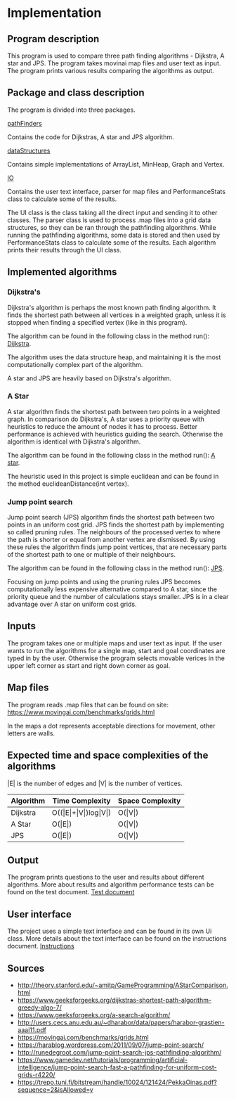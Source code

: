 # Implementation


## Program description

This program is used to compare three path finding algorithms - Dijkstra, A star and JPS. 
The program takes movinai map files and user text as input. The program prints various results comparing the algorithms as output.


## Package and class description

The program is divided into three packages.

[pathFinders](https://github.com/synesteesia/pathAlgorithms/tree/master/pathAlgorithms/src/main/java/pathalgorithms/pathFinders)

Contains the code for Dijkstras, A star and JPS algorithm.

[dataStructures](https://github.com/synesteesia/pathAlgorithms/tree/master/pathAlgorithms/src/main/java/pathalgorithms/dataStructures)

Contains simple implementations of ArrayList, MinHeap, Graph and Vertex.

[IO](https://github.com/synesteesia/pathAlgorithms/tree/master/pathAlgorithms/src/main/java/pathalgorithms/IO)

Contains the user text interface, parser for map files and PerformanceStats class to calculate some of the results.

The UI class is the class taking all the direct input and sending it to other classes.
The parser class is used to process .map files into a grid data structures, 
so they can be ran through the pathfinding algorithms.
While running the pathfinding algorithms, some data is stored and then used by PerformanceStats class to calculate some of the results.
Each algorithm prints their results through the UI class.


## Implemented algorithms

### Dijkstra's

Dijkstra's algorithm is perhaps the most known path finding algorithm. 
It finds the shortest path between all vertices in a weighted graph, 
unless it is stopped when finding a specified vertex (like in this program).

The algorithm can be found in the following class in the method run():
[Dijkstra](https://github.com/synesteesia/pathAlgorithms/blob/master/pathAlgorithms/src/main/java/pathalgorithms/pathFinders/Dijkstra.java).

The algorithm uses the data structure heap, and maintaining it is the most computationally complex part of the algorithm.

A star and JPS are heavily based on Dijkstra's algorithm.

### A Star

A star algorithm finds the shortest path between two points in a weighted graph. In comparison do Dijkstra's, A star uses a priority queue with heuristics to reduce the amount of nodes it has to process. Better performance is achieved with heuristics guiding the search. Otherwise the algorithm is identical with Dijkstra's algorithm.

The algorithm can be found in the following class in the method run():
[A star](https://github.com/synesteesia/pathAlgorithms/blob/master/pathAlgorithms/src/main/java/pathalgorithms/pathFinders/AStar.java).

The heuristic used in this project is simple euclidean and can be found in the method  euclideanDistance(int vertex).


### Jump point search

Jump point search (JPS) algorithm finds the shortest path between two points in an uniform cost grid. JPS finds the shortest path by implementing so called pruning rules. The neighbours of the processed vertex to where the path is shorter or equal from another vertex are dismissed. By using these rules the algorithm finds jump point vertices, that are necessary parts of the shortest path to one or multiple of their neighbours.

The algorithm can be found in the following class in the method run():
[JPS](https://github.com/synesteesia/pathAlgorithms/blob/master/pathAlgorithms/src/main/java/pathalgorithms/pathFinders/JPS.java).

Focusing on jump points and using the pruning rules JPS becomes computationally less expensive alternative compared to A star, since the priority queue and the number of calculations stays smaller. JPS is in a clear advantage over A star on uniform cost grids.


## Inputs

The program takes one or multiple maps and user text as input. If the user wants to run the algorithms for a single map, start and goal coordinates are typed in by the user. Otherwise the program selects movable verices in the upper left corner as start and right down corner as goal.

## Map files

The program reads .map files that can be found on site:
https://www.movingai.com/benchmarks/grids.html 

In the maps a dot represents acceptable directions for movement, other letters are walls.

## Expected time and space complexities of the algorithms

|E| is the number of edges and |V| is the number of vertices.

|Algorithm| Time Complexity| Space Complexity|
|---------|----------------|-----------------|
|Dijkstra| O\(\(\|E\|+\|V\|\)log\|V\|\) | O\(\|V\|\) | 
|A Star| O\(\|E\|\) | O\(\|V\|\) |
|JPS| O\(\|E\|\) | O\(\|V\|\) |


## Output

The program prints questions to the user and results about different algorithms.
More about results and algorithm performance tests can be found on the test document.
[Test document](https://github.com/synesteesia/pathAlgorithms/blob/master/documentation/testDocument.md)

## User interface

The project uses a simple text interface and can be found in its own Ui class.
More details about the text interface can be found on the instructions document.
[Instructions](https://github.com/synesteesia/pathAlgorithms/blob/master/documentation/Instructions.md)


## Sources

* http://theory.stanford.edu/~amitp/GameProgramming/AStarComparison.html
* https://www.geeksforgeeks.org/dijkstras-shortest-path-algorithm-greedy-algo-7/
* https://www.geeksforgeeks.org/a-search-algorithm/
* http://users.cecs.anu.edu.au/~dharabor/data/papers/harabor-grastien-aaai11.pdf
* https://movingai.com/benchmarks/grids.html
* https://harablog.wordpress.com/2011/09/07/jump-point-search/
* http://runedegroot.com/jump-point-search-jps-pathfinding-algorithm/
* https://www.gamedev.net/tutorials/programming/artificial-intelligence/jump-point-search-fast-a-pathfinding-for-uniform-cost-grids-r4220/
* https://trepo.tuni.fi/bitstream/handle/10024/121424/PekkaOinas.pdf?sequence=2&isAllowed=y


